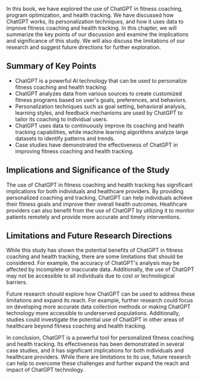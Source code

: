 
In this book, we have explored the use of ChatGPT in fitness coaching, program optimization, and health tracking. We have discussed how ChatGPT works, its personalization techniques, and how it uses data to improve fitness coaching and health tracking. In this chapter, we will summarize the key points of our discussion and examine the implications and significance of this study. We will also discuss the limitations of our research and suggest future directions for further exploration.

Summary of Key Points
---------------------

* ChatGPT is a powerful AI technology that can be used to personalize fitness coaching and health tracking.
* ChatGPT analyzes data from various sources to create customized fitness programs based on user's goals, preferences, and behaviors.
* Personalization techniques such as goal setting, behavioral analysis, learning styles, and feedback mechanisms are used by ChatGPT to tailor its coaching to individual users.
* ChatGPT uses data to continuously improve its coaching and health tracking capabilities, while machine learning algorithms analyze large datasets to identify patterns and trends.
* Case studies have demonstrated the effectiveness of ChatGPT in improving fitness coaching and health tracking.

Implications and Significance of the Study
------------------------------------------

The use of ChatGPT in fitness coaching and health tracking has significant implications for both individuals and healthcare providers. By providing personalized coaching and tracking, ChatGPT can help individuals achieve their fitness goals and improve their overall health outcomes. Healthcare providers can also benefit from the use of ChatGPT by utilizing it to monitor patients remotely and provide more accurate and timely interventions.

Limitations and Future Research Directions
------------------------------------------

While this study has shown the potential benefits of ChatGPT in fitness coaching and health tracking, there are some limitations that should be considered. For example, the accuracy of ChatGPT's analysis may be affected by incomplete or inaccurate data. Additionally, the use of ChatGPT may not be accessible to all individuals due to cost or technological barriers.

Future research should explore how ChatGPT can be used to address these limitations and expand its reach. For example, further research could focus on developing more accurate data collection methods or making ChatGPT technology more accessible to underserved populations. Additionally, studies could investigate the potential use of ChatGPT in other areas of healthcare beyond fitness coaching and health tracking.

In conclusion, ChatGPT is a powerful tool for personalized fitness coaching and health tracking. Its effectiveness has been demonstrated in several case studies, and it has significant implications for both individuals and healthcare providers. While there are limitations to its use, future research can help to overcome these challenges and further expand the reach and impact of ChatGPT technology.